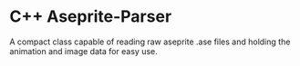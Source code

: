 # C++ Aseprite-Parser
 
A compact class capable of reading raw aseprite .ase files and holding the animation and image data for easy use.